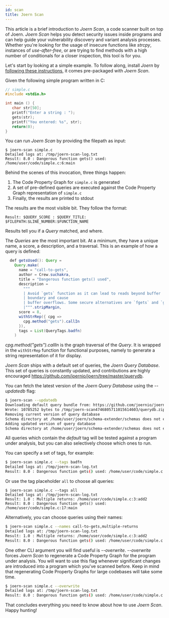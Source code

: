 ```yaml
---
id: scan
title: Joern Scan
---
```


This article is a brief introduction to _Joern Scan_, a code scanner built on top of
Joern. _Joern Scan_ helps you detect security issues inside programs and can
help guide your vulnerability discovery and variant analysis processes. Whether
you're looking for the usage of insecure functions like _strcpy_, instances of
_use-after-free_, or are trying to find methods with a high number of
conditionals for a closer inspection, this tool is for you.

Let's start by looking at a simple example. To follow along, install _Joern_ by
[following these instructions](installation), it comes pre-packaged with _Joern Scan_.

Given the following simple program written in C:

```c
// simple.c
#include <stdio.h>

int main () {
   char str[50];
   printf("Enter a string : ");
   gets(str);
   printf("You entered: %s", str);
   return(0);
}
```

You can run _Joern Scan_ by providing the filepath as input:

```
$ joern-scan simple.c
Detailed logs at: /tmp/joern-scan-log.txt
Result: 8.0 : Dangerous function gets() used: /home/user/code/simple.c:6:main
```

Behind the scenes of this invocation, three things happen:

1. The Code Property Graph for `simple.c` is generated
2. A set of pre-defined queries are executed against the Code Property Graph
   representation of `simple.c`
3. Finally, the results are printed to stdout

The results are the most visible bit. They follow the format:

```
Result: $QUERY_SCORE : $QUERY_TITLE: $FILEPATH:$LINE_NUMBER:$FUNCTION_NAME
```
Results tell you if a _Query_ matched, and where.

The _Queries_ are the most important bit. At a minimum, they have a unique name,
a score, a description, and a traversal. This is an example of how a query is defined:

```java
  def getsUsed(): Query =
    Query.make(
      name = "call-to-gets",
      author = Crew.suchakra,
      title = "Dangerous function gets() used",
      description =
        """
        | Avoid `gets` function as it can lead to reads beyond buffer
        | boundary and cause
        | buffer overflows. Some secure alternatives are `fgets` and `gets_s`.
        |""".stripMargin,
      score = 8,
      withStrRep({ cpg =>
        cpg.method("gets").callIn
      }),
      tags = List(QueryTags.badfn)
    )
```

_cpg.method("gets").callIn_ is the graph traversal of the _Query_. It is wrapped
in the `withStrRep` function for functional purposes, namely to generate a
string representation of it for display.

_Joern Scan_ ships with a default set of queries, the _Joern Query Database_.
This set of queries is constantly updated, and contributions are highly encouraged
https://github.com/joernio/joern/tree/master/querydb.


You can fetch the latest version of the _Joern Query Database_ using the _--updatedb_ flag:

```bash
$ joern-scan --updatedb
Downloading default query bundle from: https://github.com/joernio/joern/releases/download/v1.1.919/querydb.zip
Wrote: 10785252 bytes to /tmp/joern-scan4746805711015614603/querydb.zip
Removing current version of query database
Schema directory at /home/user/joern/schema-extender/schemas does not exist
Adding updated version of query database
Schema directory at /home/user/joern/schema-extender/schemas does not exist
```

All queries which contain the _default_ tag will be tested against a program under analysis,
but you can also selectively choose which ones to run.

You can specify a set of tags, for example:

```bash
$ joern-scan simple.c --tags badfn
Detailed logs at: /tmp/joern-scan-log.txt
Result: 8.0 : Dangerous function gets() used: /home/user/code/simple.c:17:main
```

Or use the tag placeholder `all` to choose all queries:

```
$ joern-scan simple.c --tags all
Detailed logs at: /tmp/joern-scan-log.txt
Result: 1.0 : Multiple returns: /home/user/code/simple.c:3:add2
Result: 8.0 : Dangerous function gets() used: /home/user/code/simple.c:17:main
```

Alternatively, you can choose queries using their names:

```bash
$ joern-scan simple.c --names call-to-gets,multiple-returns
Detailed logs at: /tmp/joern-scan-log.txt
Result: 1.0 : Multiple returns: /home/user/code/simple.c:3:add2
Result: 8.0 : Dangerous function gets() used: /home/user/code/simple.c:17:main
```

One other CLI argument you will find useful is _--overwrite_. _--overwrite_
forces _Joern Scan_ to regenerate a Code Property Graph for the program under
analysis. You will want to use this flag whenever significant changes are introduced
into a program which you've scanned before. Keep in mind that regenerating
Code Property Graphs for large codebases will take some time.

```bash
$ joern-scan simple.c --overwrite
Detailed logs at: /tmp/joern-scan-log.txt
Result: 8.0 : Dangerous function gets() used: /home/user/code/simple.c:6:main
```

That concludes everything you need to know about how to use _Joern Scan_. Happy
hunting!
